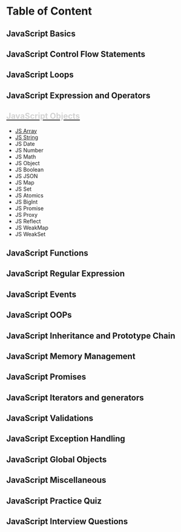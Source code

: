 # Table of Content

## JavaScript Basics
## JavaScript Control Flow Statements
## JavaScript Loops
## JavaScript Expression and Operators
## [<span style="color: #D3D3D3">JavaScript Objects</span>](https://github.com/rohitkrbhardwaj09/JavaScript_Doc/tree/main/JS_Objects)
- [JS Array](https://github.com/rohitkrbhardwaj09/JavaScript_Doc/blob/main/JS_Objects/JS_Array/Array.md)
- [JS String](https://github.com/rohitkrbhardwaj09/JavaScript_Doc/blob/main/JS_Objects/JS_String/String.md)
- JS Date
- JS Number
- JS Math
- JS Object
- JS Boolean
- JS JSON
- JS Map
- JS Set
- JS Atomics
- JS BigInt
- JS Promise
- JS Proxy
- JS Reflect
- JS WeakMap
- JS WeakSet
## JavaScript Functions
## JavaScript Regular Expression
## JavaScript Events
## JavaScript OOPs
## JavaScript Inheritance and Prototype Chain
## JavaScript Memory Management
## JavaScript Promises
## JavaScript Iterators and generators
## JavaScript Validations
## JavaScript Exception Handling
## JavaScript Global Objects
## JavaScript Miscellaneous
## JavaScript Practice Quiz
## JavaScript Interview Questions